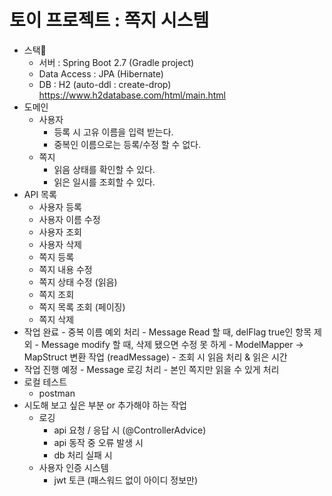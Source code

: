 # 토이 프로젝트 : 쪽지 시스템

   - 스택🔧
      - 서버 : Spring Boot 2.7 (Gradle project)
      - Data Access : JPA (Hibernate)
      - DB : H2 (auto-ddl : create-drop)\
        https://www.h2database.com/html/main.html
   - 도메인
      - 사용자
         - 등록 시 고유 이름을 입력 받는다.
         - 중복인 이름으로는 등록/수정 할 수 없다.
         <!-- @Column(unique = true) 설정 -->
      - 쪽지
         - 읽음 상태를 확인할 수 있다.
         - 읽은 일시를 조회할 수 있다.
   - API 목록
      - 사용자 등록
      - 사용자 이름 수정
      - 사용자 조회
      - 사용자 삭제
      - 쪽지 등록
      - 쪽지 내용 수정
      - 쪽지 상태 수정 (읽음)
      - 쪽지 조회
      - 쪽지 목록 조회 (페이징)
      - 쪽지 삭제
- 작업 완료
      - 중복 이름 예외 처리
      - Message Read 할 때, delFlag true인 항목 제외
      - Message modify 할 때, 삭제 됐으면 수정 못 하게
      - ModelMapper -> MapStruct 변환 작업 (readMessage)
      - 조회 시 읽음 처리 & 읽은 시간
- 작업 진행 예정
      - Message 로깅 처리
      - 본인 쪽지만 읽을 수 있게 처리
- 로컬 테스트
   - postman
- 시도해 보고 싶은 부분 or 추가해야 하는 작업
  - 로깅
    - api 요청 / 응답 시 (@ControllerAdvice)
    - api 동작 중 오류 발생 시
    - db 처리 실패 시
  - 사용자 인증 시스템
    - jwt 토큰 (패스워드 없이 아이디 정보만)
